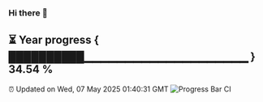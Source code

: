 ### Hi there 👋
⏳ Year progress { ██████████▁▁▁▁▁▁▁▁▁▁▁▁▁▁▁▁▁▁▁▁ } 34.54 %
---
⏰ Updated on Wed, 07 May 2025 01:40:31 GMT
![Progress Bar CI](https://github.com/liununu/liununu/workflows/Progress%20Bar%20CI/badge.svg)
